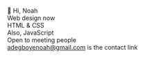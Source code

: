  👋 Hi, Noah </br>
Web design now </br>
HTML & CSS </br>
Also, JavaScript </br>
Open to meeting people </br>
adegboyenoah@gmail.com is the contact link

<!---
AdeNoah/AdeNoah is a ✨ special ✨ repository because its `README.md` (this file) appears on your GitHub profile.
You can click the Preview link to take a look at your changes.
--->
